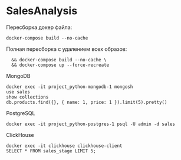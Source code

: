 # SalesAnalysis


Пересборка докер файла:

```docker-compose build --no-cache```


Полная пересборка с удалением всех образов:

```docker-compose down --volumes --remove-orphans \
  && docker-compose build --no-cache \
  && docker-compose up --force-recreate
```


MongoDB
```
docker exec -it project_python-mongodb-1 mongosh
use sales
show collections
db.products.find({}, { name: 1, price: 1 }).limit(5).pretty()
```

PostgreSQL
```
docker exec -it project_python-postgres-1 psql -U admin -d sales
```

ClickHouse
```
docker exec -it clickhouse clickhouse-client
SELECT * FROM sales_stage LIMIT 5;
```